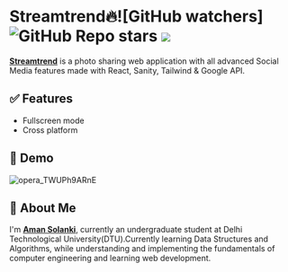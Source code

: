 
# Streamtrend🔥![GitHub watchers] ![GitHub Repo stars](https://img.shields.io/github/stars/Aman12305/OTT-platform?style=social) ![](https://visitor-badge.glitch.me/badge?page_id=Aman12305/OTT-platform")


**[Streamtrend](https://streamtrend.netlify.app/)** is a photo sharing web application with all advanced Social Media features made with React, Sanity, Tailwind & Google API.


## ✅ Features

- Fullscreen mode
- Cross platform
## 🐣 Demo

![opera_TWUPh9ARnE](https://user-images.githubusercontent.com/93370526/168338183-d04f73b0-b9c9-4e60-abb6-811f10b58570.png)

## 🚀 About Me
I'm **[Aman Solanki](https://bit.ly/amansolankiportfolio)**, currently an undergraduate student at Delhi Technological University(DTU).Currently learning Data Structures and Algorithms, while understanding and implementing the fundamentals of computer engineering and learning web development.

